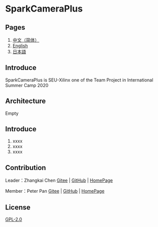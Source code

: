 # SparkCameraPlus

## Pages

1.  [中文（简体）](https://github.com/dreamcmi/SparkCameraPlus/blob/master/README.md)
2.  [English](https://github.com/dreamcmi/SparkCameraPlus/blob/master/README.en.md)
3.  [日本語](https://github.com/dreamcmi/SparkCameraPlus/blob/master/README.ja.md)

## Introduce

SparkCameraPlus is SEU-Xilinx one of the Team Project in International Summer Camp 2020


## Architecture

Empty

## Introduce

1.  xxxx
2.  xxxx
3.  xxxx

## Contribution

Leader：Zhangkai Chen [Gitee](https://gitee.com/dreamcmi) | [GitHub](https://github.com/dreamcmi) | [HomePage](https://www.dreamcstudio.cn/)

Member：Peter Pan [Gitee](https://gitee.com/peter-zhifei) | [GitHub](https://github.com/peter-zhifei) | [HomePage](https://panzhifei.xyz/)

## License

[GPL-2.0](https://gitee.com/dreamcmi/SparkCameraPlus/blob/master/LICENSE)
